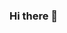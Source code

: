 ### Hi there 👋


<!--
**yuhaishenedc/yuhaishenedc** is a ✨ _special_ ✨ repository because its `README.md` (this file) appears on your GitHub profile.

Here are some ideas to get you started:


-->
